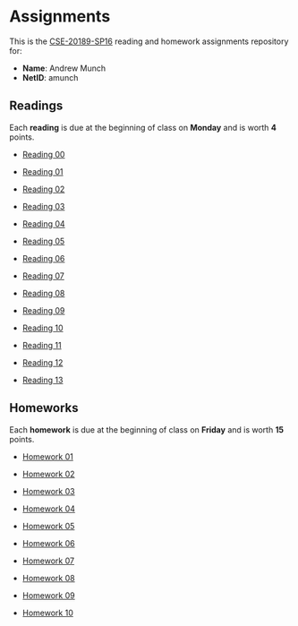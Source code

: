 Assignments
===========

This is the [CSE-20189-SP16] reading and homework assignments repository for:

* **Name**:  Andrew Munch
* **NetID**: amunch

Readings
--------

Each **reading** is due at the beginning of class on **Monday** and is worth
**4** points.

- [Reading 00](https://www3.nd.edu/~pbui/teaching/cse.20189.sp16/reading00.html)

- [Reading 01](https://www3.nd.edu/~pbui/teaching/cse.20189.sp16/reading01.html)

- [Reading 02](https://www3.nd.edu/~pbui/teaching/cse.20189.sp16/reading02.html)

- [Reading 03](https://www3.nd.edu/~pbui/teaching/cse.20189.sp16/reading03.html)

- [Reading 04](https://www3.nd.edu/~pbui/teaching/cse.20189.sp16/reading04.html)

- [Reading 05](https://www3.nd.edu/~pbui/teaching/cse.20189.sp16/reading05.html)

- [Reading 06](https://www3.nd.edu/~pbui/teaching/cse.20189.sp16/reading06.html)

- [Reading 07](https://www3.nd.edu/~pbui/teaching/cse.20189.sp16/reading07.html)

- [Reading 08](https://www3.nd.edu/~pbui/teaching/cse.20189.sp16/reading08.html)

- [Reading 09](https://www3.nd.edu/~pbui/teaching/cse.20189.sp16/reading09.html)

- [Reading 10](https://www3.nd.edu/~pbui/teaching/cse.20189.sp16/reading10.html)

- [Reading 11](https://www3.nd.edu/~pbui/teaching/cse.20189.sp16/reading11.html)

- [Reading 12](https://www3.nd.edu/~pbui/teaching/cse.20189.sp16/reading12.html)

- [Reading 13](https://www3.nd.edu/~pbui/teaching/cse.20189.sp16/reading13.html)

Homeworks
---------

Each **homework** is due at the beginning of class on **Friday** and is worth
**15** points.

- [Homework 01](https://www3.nd.edu/~pbui/teaching/cse.20189.sp16/homework01.html)

- [Homework 02](https://www3.nd.edu/~pbui/teaching/cse.20189.sp16/homework02.html)

- [Homework 03](https://www3.nd.edu/~pbui/teaching/cse.20189.sp16/homework03.html)

- [Homework 04](https://www3.nd.edu/~pbui/teaching/cse.20189.sp16/homework04.html)

- [Homework 05](https://www3.nd.edu/~pbui/teaching/cse.20189.sp16/homework05.html)

- [Homework 06](https://www3.nd.edu/~pbui/teaching/cse.20189.sp16/homework06.html)

- [Homework 07](https://www3.nd.edu/~pbui/teaching/cse.20189.sp16/homework07.html)

- [Homework 08](https://www3.nd.edu/~pbui/teaching/cse.20189.sp16/homework08.html)

- [Homework 09](https://www3.nd.edu/~pbui/teaching/cse.20189.sp16/homework09.html)

- [Homework 10](https://www3.nd.edu/~pbui/teaching/cse.20189.sp16/homework10.html)

[CSE-20189-SP16]:   https://www3.nd.edu/~pbui/teaching/cse.20189.sp16/
